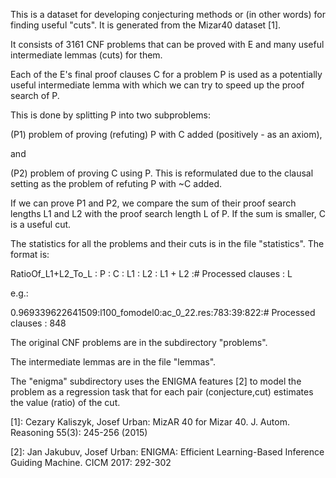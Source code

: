 This is a dataset for developing conjecturing methods or (in other
words) for finding useful "cuts". It is generated from the Mizar40
dataset [1].

It consists of 3161 CNF problems that can be proved with E and many
useful intermediate lemmas (cuts) for them.

Each of the E's final proof clauses C for a problem P is used as a
potentially useful intermediate lemma with which we can try to speed
up the proof search of P.

This is done by splitting P into two subproblems:

(P1) problem of proving (refuting) P with C added (positively - as an
axiom),

and

(P2) problem of proving C using P. This is reformulated due to the
clausal setting as the problem of refuting P with ~C added.

If we can prove P1 and P2, we compare the sum of their proof search
lengths L1 and L2 with the proof search length L of P. If the sum is
smaller, C is a useful cut.

The statistics for all the problems and their cuts is in the file
"statistics". The format is:

RatioOf_L1+L2_To_L : P : C : L1 : L2 : L1 + L2 :# Processed clauses : L

e.g.:

0.969339622641509:l100_fomodel0:ac_0_22.res:783:39:822:# Processed clauses : 848


The original CNF problems are in the subdirectory "problems".

The intermediate lemmas are in the file "lemmas".

The "enigma" subdirectory uses the ENIGMA features [2] to model the
problem as a regression task that for each pair (conjecture,cut)
estimates the value (ratio) of the cut.

[1]: Cezary Kaliszyk, Josef Urban: MizAR 40 for Mizar
40. J. Autom. Reasoning 55(3): 245-256 (2015)

[2]: Jan Jakubuv, Josef Urban: ENIGMA: Efficient Learning-Based
Inference Guiding Machine. CICM 2017: 292-302
